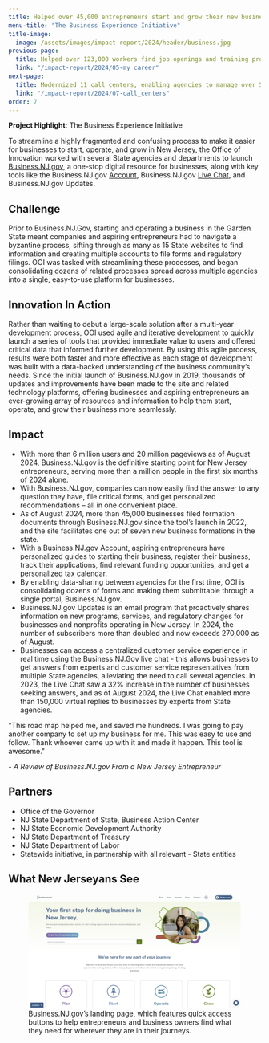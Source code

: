 ```yaml
---
title: Helped over 45,000 entrepreneurs start and grow their new business in New Jersey
menu-title: "The Business Experience Initiative"
title-image:
  image: /assets/images/impact-report/2024/header/business.jpg
previous-page:
  title: Helped over 123,000 workers find job openings and training programs and explore new careers in New Jersey
  link: "/impact-report/2024/05-my_career"
next-page:
  title: Modernized 11 call centers, enabling agencies to manage over 5.5 million calls in a little over a year, save millions of dollars, reduce wait times, and boost call resolution rates by 50%
  link: "/impact-report/2024/07-call_centers"
order: 7
---
```


<div class="usa-alert usa-alert--info usa-alert--no-icon">
    <div class="usa-alert__body">
        <p class="usa-alert__text">
            <strong> Project Highlight</strong>: The Business Experience Initiative
        </p>
    </div>
</div>

To streamline a highly fragmented and confusing process to make it easier for businesses to start, operate, and grow in New Jersey, the Office of Innovation worked with several State agencies and departments to launch [Business.NJ.gov](http://Business.NJ.gov), a one-stop digital resource for businesses, along with key tools like the Business.NJ.gov [Account](https://navigator.business.nj.gov/), Business.NJ.gov [Live Chat](https://business.nj.gov/), and Business.NJ.gov Updates.

## Challenge

Prior to Business.NJ.Gov, starting and operating a business in the Garden State meant companies and aspiring entrepreneurs had to navigate a byzantine process, sifting through as many as 15 State websites to find information and creating multiple accounts to file forms and regulatory filings. OOI was tasked with streamlining these processes, and began consolidating dozens of related processes spread across multiple agencies into a single, easy-to-use platform for businesses.

## Innovation In Action

Rather than waiting to debut a large-scale solution after a multi-year development process, OOI used agile and iterative development to quickly launch a series of tools that provided immediate value to users and offered critical data that informed further development. By using this agile process, results were both faster and more effective as each stage of development was built with a data-backed understanding of the business community’s needs. Since the initial launch of Business.NJ.gov in 2019, thousands of updates and improvements have been made to the site and related technology platforms, offering businesses and aspiring entrepreneurs an ever-growing array of resources and information to help them start, operate, and grow their business more seamlessly.

## Impact

- With more than 6 million users and 20 million pageviews as of August 2024, Business.NJ.gov is the definitive starting point for New Jersey entrepreneurs, serving more than a million people in the first six months of 2024 alone.
- With Business.NJ.gov, companies can now easily find the answer to any question they have, file critical forms, and get personalized recommendations – all in one convenient place.
- As of August 2024, more than 45,000 businesses filed formation documents through Business.NJ.gov since the tool’s launch in 2022, and the site facilitates one out of seven new business formations in the state.
- With a Business.NJ.gov Account, aspiring entrepreneurs have personalized guides to starting their business, register their business, track their applications, find relevant funding opportunities, and get a personalized tax calendar.
- By enabling data-sharing between agencies for the first time, OOI is consolidating dozens of forms and making them submittable through a single portal, Business.NJ.gov.
- Business.NJ.gov Updates is an email program that proactively shares information on new programs, services, and regulatory changes for businesses and nonprofits operating in New Jersey. In 2024, the number of subscribers more than doubled and now exceeds 270,000 as of August.
- Businesses can access a centralized customer service experience in real time using the Business.NJ.Gov live chat - this allows businesses to get answers from experts and customer service representatives from multiple State agencies, alleviating the need to call several agencies. In 2023, the Live Chat saw a 32% increase in the number of businesses seeking answers, and as of August 2024, the Live Chat enabled more than 150,000 virtual replies to businesses by experts from State agencies.

<div class="usa-alert usa-alert--info usa-alert--no-icon">
  <div class="usa-alert__body">
    <p class="usa-alert__text">
      "This road map helped me, and saved me hundreds. I was going to pay another company to set up my business for me. This was easy to use and follow. Thank whoever came up with it and made it happen. This tool is awesome."
    </p>
    <p>
    - <em>A Review of Business.NJ.gov From a New Jersey Entrepreneur</em>
    </p>
  </div>
</div>

## Partners

- Office of the Governor
- NJ State Department of State, Business Action Center
- NJ State Economic Development Authority
- NJ State Department of Treasury
- NJ State Department of Labor
- Statewide initiative, in partnership with all relevant - State entities

## What New Jerseyans See

<figure>
    <img
    src="/assets/images/impact-report/2024/examples/business.png"
    alt=""
    />
    <figcaption class="font-mono-xs text-italic padding-top-1"> 
      Business.NJ.gov’s landing page, which features quick access buttons to help entrepreneurs and business owners find what they need for wherever they are in their journeys.
    </figcaption>
</figure>
